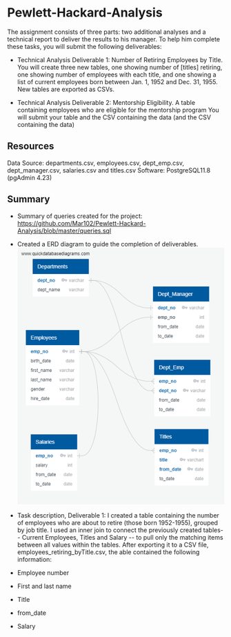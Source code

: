 # Pewlett-Hackard-Analysis
The assignment consists of three parts: two additional analyses and a technical report to deliver the results to his manager. To help him complete these tasks, you will submit the following deliverables:

* Technical Analysis Deliverable 1: Number of Retiring Employees by Title. You will create three new tables, one showing number of [titles] retiring, one showing number of employees with each title, and one showing a list of current employees born between Jan. 1, 1952 and Dec. 31, 1955. New tables are exported as CSVs. 

* Technical Analysis Deliverable 2: Mentorship Eligibility. A table containing employees who are eligible for the mentorship program You will submit your table and the CSV containing the data (and the CSV containing the data)

## Resources
Data Source: departments.csv, employees.csv, dept_emp.csv, dept_manager.csv, salaries.csv and titles.csv
Software: PostgreSQL11.8 (pgAdmin 4.23)

## Summary
* Summary of queries created for the project: https://github.com/Mar102/Pewlett-Hackard-Analysis/blob/master/queries.sql

* Created a ERD diagram to guide the completion of deliverables.
![](https://github.com/Mar102/Pewlett-Hackard-Analysis/blob/master/EmployeeDB.png)

* Task description, Deliverable 1: I created a table containing the number of employees who are about to retire (those born 1952-1955), grouped by job title. I used an inner join to connect the previously created tables-- Current Employees, Titles and Salary -- to pull only the matching items between all values within the tables. After exporting it to a CSV file, employees_retiring_byTitle.csv, the able contained the following information:
* Employee number
* First and last name
* Title
* from_date
* Salary
